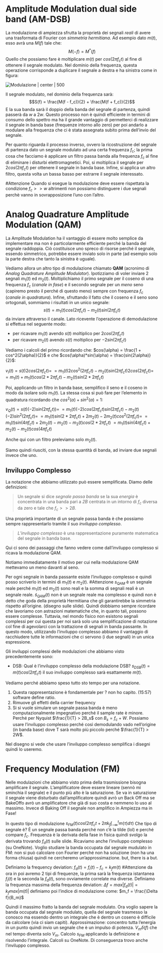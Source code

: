 
# Amplitude Modulation dual side band (AM-DSB)

La modulazione di ampiezza sfrutta la proprietà dei segnali *reali* di avere una trasformata di Fourier con *simmetria hermitiana*.
Ad esempio dato $m(t)$, esso avrà una $M(f)$ tale che: $$M(-f) = M^*(f)$$
Quello che possiamo fare è moltiplicare $m(t)$ per $cos(2\pi f_ct)$ al fine di ottenere il segnale modulato. Nel dominio della frequenza, questa operazione corrisponde a duplicare il segnale a destra e ha sinistra come in figura: 

![Modulazione | center | 500](https://electronicspost.com/wp-content/uploads/2020/05/1-4.png)

Il segnale modulato, nel dominio della frequenza sarà: $$S(f) = \frac{M(f - f_c)}{2} + \frac{M(f + f_c)}{2}$$
E la sua banda sarà il doppio della banda del segnale di partenza, quindi passerà da $w$ a $2w$.
Questo processo non è quindi efficiente in termini di consumo dello spettro ma ha il grande vantaggio di permetterci di realizzare il segnale in banda base (frequenze intorno allo zero) per poi andarlo a modulare alla frequenza che ci è stata assegnata subito prima dell’invio del segnale. 

Per quanto riguarda il processo inverso, ovvero la ricostruzione del segnale di partenza dato un segnale modulato ad una certa frequenza $f_c$; la prima cosa che facciamo è applicare un filtro passa banda alla frequenza $f_c$ al fine di eliminare i disturbi elettromagnetici. 
Poi, si moltiplica il segnale per $2cos(2\pi f_ct)$ per ottenere il segnale in banda base.
Infine, si applica un altro filtro, questa volta un bassa basso per estrarre il segnale interessato. 

#Attenzione Quando si esegue la modulazione deve essere rispettata la condizione $f_c >> w$ altrimenti non possiamo distinguere i due segnali perchè vanno in sovrapposizione l’uno con l’altro. 

# Analog Quadrature Amplitude Modulation (QAM)

La Amplitude Modulation ha il vantaggio di essere molto semplice da implementare ma non è particolarmente efficiente perché la banda del segnale raddoppia. Ciò costituisce uno spreco di risorse perché il segnale, essendo simmetrico, potrebbe essere inviato solo in parte (ad esempio solo la parte destra che tanto la sinistra è uguale). 

Vediamo allora un altro tipo di modulazione chiamato **QAM** (acronimo di *Analog Quadrature Amplitude Modulator*). Ipotizziamo di voler inviare 2 segnali $m_1(t)$ ed $m_2(t)$. Moltiplichiamo il primo segnale per il coseno di una frequenza $f_c$ (*canale in fase*) e il secondo segnale per un *meno* seno (capiremo presto il perché di questo meno) sempre con frequenza $f_c$ (*canale in quadratura*). Infine, sfruttando il fatto che il coseno e il seno sono ortogonali, sommiamo i risultati in un unico segnale: $$s(t) = m_1(t)cos(2\pi f_c t) - m_2(t)sin(2\pi f_c t)$$
da inviare attraverso il canale.
Lato ricevente l’operazione di demodulazione si effettua nel seguente modo: 
- per ricavare $m_1(t)$ avendo $s(t)$ moltiplico per $2cos(2\pi f_c t)$
- per ricavare $m_2(t)$ avendo $s(t)$ moltiplico per $-2sin(2\pi f_c t)$

Vediamo i calcoli del primo ricordando che: $cos(\alpha) = \frac{1 + cos^2(2\alpha)}{2}$
e che $cos(\alpha)*sin(\alpha) = \frac{sin(2\alpha)}{2}$:

$v_I(t) = s(t) 2cos(2\pi f_c t) =$
$= m_1(t)2cos^2(2 \pi f_c t) - m_2(t)sin(2 \pi f_c t)2cos(2\pi f_c t) =$
$= m_1(t) + m_1(t)cos(2*2\pi f_c t) - m_2(t) sin(2 * 2 \pi f_c t)$

Poi, applicando un filtro in banda base, semplifico il seno e il coseno in modo da isolare solo $m_1(t)$.
La stessa cosa si può fare per l’elemento in quadratura ricordando che $cos^2(\alpha) + sin^2(\alpha) = 1$:

$v_Q(t) = s(t)(-2)sin(2\pi f_c t)) =$
$= m_1(t)(-2)cos(2\pi f_c t)sin(2\pi f_c t) - m_2(t)(-2)sin^2(2\pi f_c t) =$
$= m_1(t) sin(2*2\pi f_c t) + 2m_2(t) - 2m_2(t)cos^2(2\pi f_c t) =$
$= m_1(t)sin(4\pi f_c t) + 2m_2(t) -m_2(t) -m_2(t)cos(2*2\pi f_c t)$
$= m_1(t)sin(4\pi f_c t) + m_2(t) - m_2(t)cos(4\pi f_c t)$

Anche qui con un filtro preleviamo solo $m_2(t)$.

Siamo quindi riusciti, con la stessa quantità di banda, ad inviare due segnali invece che uno.
## Inviluppo Complesso

La notazione che abbiamo utilizzato può essere semplificata. Diamo delle definizioni:
> Un segnale si dice *segnale passa banda* se la sua *energia* è concentrata in una banda pari a *2B* centrata in un intorno di $f_c$ diversa da zero e tale che $f_c >> 2B$.

Una proprietà importante di un segnale passa banda è che possiamo sempre rappresentarlo tramite il suo *inviluppo complesso*. 
> *L’inviluppo complesso* è una rappresentazione puramente matematica del segnale in banda base. 

Qui ci sono dei passaggi che fanno vedere come dall’inviluppo complesso si ricava la modulazione QAM.

Notiamo immediatamente il motivo per cui nella modulazione QAM mettevamo un meno davanti al seno. 

Per ogni segnale in banda passante esiste l’inviluppo complesso e quindi posso scriverlo in termini di $m_1(t)$ e $m_2(t)$.
#Attenzione 
$s_{QAM}$ è un segnale reale perché $m_1(t)$ ed $m_2(t)$ sono reali e la somma di segnali reali è un segnale reale.
$\tilde{s} _{QAM}(t)$ non è un segnale reale ma complesso e quindi non è detto che goda della proprietà Hermitiana che gli garantirebbe la simmetria rispetto all’origine. (disegno sulle slide).
Quindi dobbiamo sempre ricordare che lavoriamo con astrazioni matematiche che, in quanto tali, possono essere complesse. Tuttavia, nel mondo fisico non esistono segnali complessi per cui questa per noi sarà solo una semplificazione di notazione col fine di agevolarci con la trattazione di segnali in banda passante.
In questo modo, utilizzando l’inviluppo complesso abbiamo il vantaggio di racchiudere tutte le informazioni che ci servono (i due segnali) in un unica espressione. 

Gli inviluppi complessi delle modulazioni che abbiamo visto precedentemente sono:
- DSB: 
Qual è l’inviluppo complesso della modulazione DSB? $s_{DSB}(t) = m(t)cos(2 \pi f_c t)$ il suo inviluppo complesso sarà esattamente $m(t)$.

Vediamo perché abbiamo speso tutto sto tempo per una notazione. 
1. Questa rappresentazione è fondamentale per ? non ho capito. (15:57) software define ratio.
2. Rimuove gli effetti della carrier frequency
3. Si si vuole simulare un segnale passa banda è meno computazionalmente impegnativo perché il sample rate è minore. Perché per Nyquist $\frac{1}{T} > 2B_s$ con $B_s = f_c + W$. Possiamo usare l’inviluppo complesso perché così demodulando vado nell’origine (in banda base) dove T sarà molto più piccolo perché $\frac{1}{T} > 2W$. 

Nel disegno si vede che usare l’inviluppo complesso semplifica i disegni quindi lo useremo.

# Frequency Modulation (FM)

Nelle modulazioni che abbiamo visto prima della trasmissione bisogna amplificare il segnale. 
L’amplificatore deve essere lineare (sennò mi sminchia il segnale) e il punto più alto è la saturazione. Se va in saturazione il segnale viene disturbato dall’amplificatore quindi avrò un Back Off ma se BakeOffo avrò un amplificatore che già di suo costa e nemmeno lo uso al massimo. Invece di Baking Off il segnale non amplifico in Ampiezza ma in Fase!


In questo tipo di modulazione $s_{FM}(t)cos(2\pi f_c t + 2 \pi k_f \int_{-\infty}^{t}m(\tau) d\tau)$
Che tipo di segnale è? È un segnale passa banda perché non c’è la tilde (lol) e perché compare $f_c$.
Frequenza è la derivata della fase in fisica quindi svolgo la derivata trovando $f_d(t)$ sulle slide.
Ricaviamo anche l’inviluppo complesso (su OneNote).
Voglio studiare la banda occupata dal segnale mudulato in FM: non si può calcolare con Fourier perché non ha soluzione (non ha una forma chiusa) quindi ne cercheremo un’approssimazione. 
but, there is a but. 

Definiamo la frequency deviation: $f_d(t) = f_i(t) - f_c = k_f m(t)$
#Attenzione da ora in poi avremo 2 tipi di frequenze, la prima sarà la frequenza istantanea $f_i(t)$ e la seconda la $f_d(t)$, sono ovviamente correlate ma diverse. 
Definiamo la frequenza massima della frequenza deviation: $\Delta f = max{|f_d(t)|} = k_f max{|m(t)|}$
 definiamo poi l’indice di modulazione come: $m_f = \frac{\Delta f}{B_m}$
 
Quindi il massimo fratto la banda del segnale modulato. 
Ora voglio sapere la banda occupata dal segnale modulato, quella del segnale trasmesso la conosco ma essendo dentro un integrale che è dentro un coseno è difficile da calcolare (via ci siam capiti).
Approssimazione: concentro tutta l’energia in un punto quindi invio un segnale che è un impulso di potenza. $V_m \delta(f)$ che nel tempo diventa solo $V_m$.
Calcolo $s_{FM}$ applicando la definizione e risolvendo l’integrale.
Calcoli su OneNote. 
Di conseguenza trovo anche l’inviluppo complesso. 

 